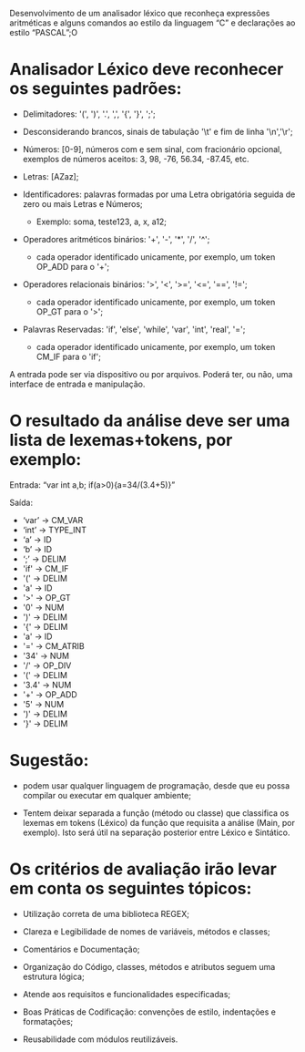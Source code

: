 Desenvolvimento de um analisador léxico que reconheça expressões aritméticas e alguns comandos ao estilo da linguagem “C” e declarações ao estilo “PASCAL”;O 

# Analisador Léxico deve reconhecer os seguintes padrões:

- Delimitadores: '(', ')', '.', ',', '{', '}', ';';

- Desconsiderando brancos, sinais de tabulação '\t' e fim de linha '\n','\r';

- Números: [0-9], números com e sem sinal, com fracionário opcional, exemplos de números aceitos: 3, 98, -76, 56.34, -87.45, etc.

- Letras: [AZaz];

- Identificadores: palavras formadas por uma Letra obrigatória seguida de zero ou mais Letras e Números;

  - Exemplo: soma, teste123, a, x, a12;

- Operadores aritméticos binários: '+', '-', '*', '/', '^';

  - cada operador identificado unicamente, por exemplo, um token OP_ADD para o '+';

- Operadores relacionais binários: '>', '<', '>=', '<=', '==', '!=';

    - cada operador identificado unicamente, por exemplo, um token OP_GT para o '>';

- Palavras Reservadas: 'if', 'else', 'while', 'var', 'int', 'real', '=';

    - cada operador identificado unicamente, por exemplo, um token CM_IF para o 'if';

A entrada pode ser via dispositivo ou por arquivos. Poderá ter, ou não, uma interface de entrada e manipulação.

# O resultado da análise deve ser uma lista de lexemas+tokens, por exemplo:

Entrada: “var int a,b; if(a>0){a=34/(3.4+5)}”

Saída:

-   ‘var’ → CM_VAR
-   ‘int’ → TYPE_INT
-   ‘a’ → ID
-   ‘b’ → ID
-   ‘;’ → DELIM
-   'if' → CM_IF
-   '(' → DELIM
-   'a' → ID
-   '>' → OP_GT
-   '0' → NUM
-   ')' → DELIM
-   '{' → DELIM
-   'a' → ID
-   '=' → CM_ATRIB
-   '34' → NUM
-   '/' → OP_DIV
-   '(' → DELIM
-   '3.4' → NUM
-   '+' → OP_ADD
-   '5' → NUM
-   ')' → DELIM
-   '}' → DELIM


# Sugestão:

- podem usar qualquer linguagem de programação, desde que eu possa compilar ou executar em qualquer ambiente;

- Tentem deixar separada a função (método ou classe) que classifica os lexemas em tokens (Léxico) da função que requisita a análise (Main, por exemplo). Isto será útil na separação posterior entre Léxico e Sintático.

# Os critérios de avaliação irão levar em conta os seguintes tópicos:

- Utilização correta de uma biblioteca REGEX;

- Clareza e Legibilidade de nomes de variáveis, métodos e classes;

- Comentários e Documentação;

- Organização do Código, classes, métodos e atributos seguem uma estrutura lógica;

- Atende aos requisitos e funcionalidades especificadas;

- Boas Práticas de Codificação: convenções de estilo, indentações e formatações;

- Reusabilidade com módulos reutilizáveis.

